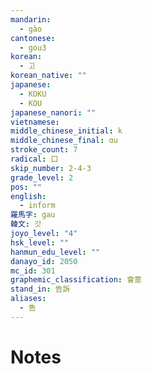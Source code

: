 ```yaml
---
mandarin:
  - gào
cantonese:
  - gou3
korean:
  - 고
korean_native: ""
japanese:
  - KOKU
  - KOU
japanese_nanori: ""
vietnamese:
middle_chinese_initial: k
middle_chinese_final: ɑu
stroke_count: 7
radical: 口
skip_number: 2-4-3
grade_level: 2
pos: ""
english:
  - inform
羅馬字: gau
韓文: 갓
joyo_level: "4"
hsk_level: ""
hanmun_edu_level: ""
danayo_id: 2050
mc_id: 301
graphemic_classification: 會意
stand_in: 告訴
aliases:
  - 吿
---
```


# Notes
